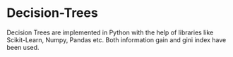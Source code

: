 # Decision-Trees

Decision Trees are implemented in Python with the help of libraries like Scikit-Learn, Numpy, Pandas etc. Both information gain and gini index have been used.
